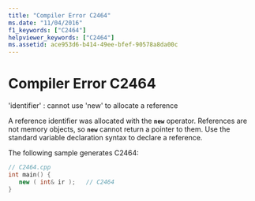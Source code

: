 ```yaml
---
title: "Compiler Error C2464"
ms.date: "11/04/2016"
f1_keywords: ["C2464"]
helpviewer_keywords: ["C2464"]
ms.assetid: ace953d6-b414-49ee-bfef-90578a8da00c
---
```

# Compiler Error C2464

'identifier' : cannot use 'new' to allocate a reference

A reference identifier was allocated with the **`new`** operator. References are not memory objects, so **`new`** cannot return a pointer to them. Use the standard variable declaration syntax to declare a reference.

The following sample generates C2464:

```cpp
// C2464.cpp
int main() {
   new ( int& ir );   // C2464
}
```
